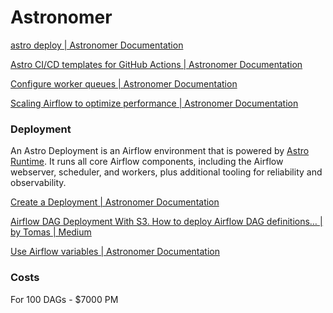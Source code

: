 # Astronomer

[astro deploy | Astronomer Documentation](https://docs.astronomer.io/astro/cli/astro-deploy)

[Astro CI/CD templates for GitHub Actions | Astronomer Documentation](https://docs.astronomer.io/astro/ci-cd-templates/github-actions)

[Configure worker queues | Astronomer Documentation](https://docs.astronomer.io/astro/configure-worker-queues)

[Scaling Airflow to optimize performance | Astronomer Documentation](https://docs.astronomer.io/learn/airflow-scaling-workers)

### Deployment

An Astro Deployment is an Airflow environment that is powered by [Astro Runtime](https://docs.astronomer.io/astro/runtime-image-architecture). It runs all core Airflow components, including the Airflow webserver, scheduler, and workers, plus additional tooling for reliability and observability.

[Create a Deployment | Astronomer Documentation](https://docs.astronomer.io/astro/create-deployment)

[Airflow DAG Deployment With S3. How to deploy Airflow DAG definitions… | by Tomas | Medium](https://medium.com/@tomaspm/airflow-dag-deployment-with-s3-2536dc347d2d)

[Use Airflow variables | Astronomer Documentation](https://docs.astronomer.io/learn/airflow-variables)

### Costs

For 100 DAGs - $7000 PM
